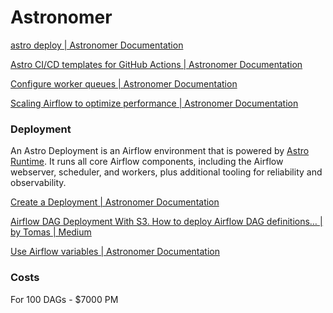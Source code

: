 # Astronomer

[astro deploy | Astronomer Documentation](https://docs.astronomer.io/astro/cli/astro-deploy)

[Astro CI/CD templates for GitHub Actions | Astronomer Documentation](https://docs.astronomer.io/astro/ci-cd-templates/github-actions)

[Configure worker queues | Astronomer Documentation](https://docs.astronomer.io/astro/configure-worker-queues)

[Scaling Airflow to optimize performance | Astronomer Documentation](https://docs.astronomer.io/learn/airflow-scaling-workers)

### Deployment

An Astro Deployment is an Airflow environment that is powered by [Astro Runtime](https://docs.astronomer.io/astro/runtime-image-architecture). It runs all core Airflow components, including the Airflow webserver, scheduler, and workers, plus additional tooling for reliability and observability.

[Create a Deployment | Astronomer Documentation](https://docs.astronomer.io/astro/create-deployment)

[Airflow DAG Deployment With S3. How to deploy Airflow DAG definitions… | by Tomas | Medium](https://medium.com/@tomaspm/airflow-dag-deployment-with-s3-2536dc347d2d)

[Use Airflow variables | Astronomer Documentation](https://docs.astronomer.io/learn/airflow-variables)

### Costs

For 100 DAGs - $7000 PM
